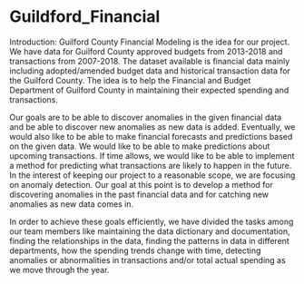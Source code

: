 # Guildford_Financial

Introduction:
Guilford County Financial Modeling is the idea for our project. We have data for Guilford County approved budgets from 2013-2018 and transactions from 2007-2018. 
The dataset available is financial data mainly including adopted/amended budget data and historical transaction 
data for the Guilford County. The idea is to help the Financial and Budget Department 
of Guilford County in maintaining their expected spending and transactions.

Our goals are to be able to discover anomalies in the given financial data and be able to discover new
anomalies as new data is added. Eventually, we would also like to be able to 
make financial forecasts and predictions based on the given data. We would like to be able to make predictions about
upcoming transactions. If time allows, we would like to be able to implement a method for predicting what transactions are likely to
happen in the future. In the interest of keeping our project to a reasonable scope, we are focusing on anomaly detection. Our goal
at this point is to develop a method for discovering anomalies in the past financial data and for catching new anomalies as new data comes in. 

In order to achieve these goals efficiently, we have divided the tasks among our team 
members like maintaining the data dictionary and documentation, finding the relationships 
in the data, finding the patterns in data in different departments, how the spending 
trends change with time, detecting anomalies or abnormalities in transactions 
and/or total actual spending as we move through the year.
